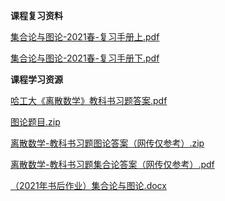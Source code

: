 <!-- tabs:start -->
**课程复习资料**

[集合论与图论-2021春-复习手册上.pdf](https://gh.hitcs.cc/https://raw.githubusercontent.com/HIT-OpenCS/CS_Courses/main/公共课程/集合论与图论/课程复习资料/集合论与图论-2021春-复习手册上.pdf)

[集合论与图论-2021春-复习手册下.pdf](https://gh.hitcs.cc/https://raw.githubusercontent.com/HIT-OpenCS/CS_Courses/main/公共课程/集合论与图论/课程复习资料/集合论与图论-2021春-复习手册下.pdf)

**课程学习资源**

[哈工大《离散数学》教科书习题答案.pdf](https://gh.hitcs.cc/https://raw.githubusercontent.com/HIT-OpenCS/CS_Courses/main/公共课程/集合论与图论/课程学习资源/哈工大《离散数学》教科书习题答案.pdf)

[图论题目.zip](https://gh.hitcs.cc/https://raw.githubusercontent.com/HIT-OpenCS/CS_Courses/main/公共课程/集合论与图论/课程学习资源/图论题目.zip)

[离散数学-教科书习题图论答案（网传仅参考）.zip](https://gh.hitcs.cc/https://raw.githubusercontent.com/HIT-OpenCS/CS_Courses/main/公共课程/集合论与图论/课程学习资源/离散数学-教科书习题图论答案（网传仅参考）.zip)

[离散数学-教科书习题集合论答案（网传仅参考）.pdf](https://gh.hitcs.cc/https://raw.githubusercontent.com/HIT-OpenCS/CS_Courses/main/公共课程/集合论与图论/课程学习资源/离散数学-教科书习题集合论答案（网传仅参考）.pdf)

[（2021年书后作业）集合论与图论.docx](https://gh.hitcs.cc/https://raw.githubusercontent.com/HIT-OpenCS/CS_Courses/main/公共课程/集合论与图论/课程学习资源/（2021年书后作业）集合论与图论.docx)

<!-- tabs:end -->